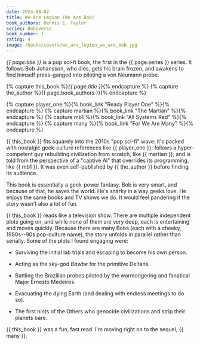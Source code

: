 ```yaml
---
date: 2024-08-02
title: We Are Legion (We Are Bob)
book_authors: Dennis E. Taylor
series: Bobiverse
book_number: 1
rating: 4
image: /books/covers/we_are_legion_we_are_bob.jpg
---
```


<cite class="book-title">{{ page.title }}</cite> is a pop sci-fi book, the
first in the <span class="book-series">{{ page.series }}</span> series. It
follows Bob Johansson, who dies, gets his brain frozen, and awakens to find
himself press-ganged into piloting a von Neumann probe.

{% capture this_book %}<cite class="book-title">{{ page.title }}</cite>{% endcapture %}
{% capture the_author %}<span class="author-name">{{ page.book_authors }}</span>{% endcapture %}

{% capture player_one %}{% book_link "Ready Player One" %}{% endcapture %}
{% capture martian %}{% book_link "The Martian" %}{% endcapture %}
{% capture mb1 %}{% book_link "All Systems Red" %}{% endcapture %}
{% capture many %}{% book_link "For We Are Many" %}{% endcapture %}

{{ this_book }} fits squarely into the 2010s "pop sci-fi" wave: it's packed
with nostalgic geek-culture references like {{ player_one }}; follows a
hyper-competent guy rebuilding civilization from scratch, like {{ martian }};
and is told from the perspective of a "captive AI" that overrides its
programming, like {{ mb1 }}. It was even self-published
by {{ the_author }} before finding its audience.

This book is essentially a geek-power fantasy. Bob is very smart, and because
of that, he saves the world. He's snarky in a way geeks love. He enjoys the
same books and TV shows we do. It would feel pandering if the story wasn't
also a lot of fun.

{{ this_book }} reads like a television show. There are multiple independent
plots going on, and while none of them are very deep, each is entertaining and
moves quickly. Because there are many Bobs (each with a cheeky, 1980s--90s
pop-culture name), the story unfolds in parallel rather than serially. Some of
the plots I found engaging were:

- Surviving the initial lab trials and escaping to become his own person.

- Acting as the sky-god _Bawbe_ for the primitive Deltans.

- Battling the Brazilian probes piloted by the warmongering and fanatical
  Major Ernesto Medeiros.

- Evacuating the dying Earth (and dealing with endless meetings to do so).

- The first hints of the Others who genocide civilizations and strip their
  planets bare.

{{ this_book }} was a fun, fast read. I'm moving right on to the sequel, {{
many }}.
